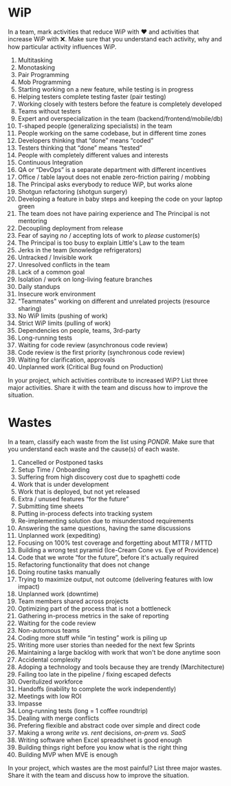 # WiP

In a team, mark activities that reduce WiP with ❤️ and activities that increase WiP with ❌. Make sure that you understand each activity, why and how particular activity influences WiP. 

1. Multitasking
2. Monotasking
3. Pair Programming
4. Mob Programming
5. Starting working on a new feature, while testing is in progress
6. Helping testers complete testing faster (pair testing)
7. Working closely with testers before the feature is completely developed
8. Teams without testers
9. Expert and overspecialization in the team (backend/frontend/mobile/db)
10. T-shaped people (generalizing specialists) in the team
11. People working on the same codebase, but in different time zones
12. Developers thinking that “done” means “coded”
13. Testers thinking that “done” means “tested”
14. People with completely different values and interests
15. Continuous Integration
16. QA or “DevOps” is a separate department with different incentives
17. Office / table layout does not enable zero-friction pairing / mobbing
18. The Principal asks everybody to reduce WiP, but works alone
19. Shotgun refactoring (shotgun surgery)
20. Developing a feature in baby steps and keeping the code on your laptop green
21. The team does not have pairing experience and The Principal is not mentoring
22. Decoupling deployment from release
23. Fear of saying *no* / accepting lots of work to *please* customer(s)
24. The Principal is too busy to explain Little's Law to the team
25. Jerks in the team (knowledge refrigerators)
26. Untracked / Invisible work
27. Unresolved conflicts in the team
28. Lack of a common goal
29. Isolation / work on long-living feature branches
30. Daily standups
31. Insecure work environment
32. "Teammates" working on different and unrelated projects (resource sharing)
33. No WiP limits (pushing of work)
34. Strict WiP limits (pulling of work)
35. Dependencies on people, teams, 3rd-party
36. Long-running tests
37. Waiting for code review (asynchronous code review)
38. Code review is the first priority (synchronous code review)
39. Waiting for clarification, approvals
40. Unplanned work (Critical Bug found on Production)

In your project, which activities contribute to increased WiP? List three major activities. Share it with the team and discuss how to improve the situation.

# Wastes

In a team, classify each waste from the list using *PONDR*. Make sure that you understand each waste and the cause(s) of each waste.

1. Cancelled or Postponed tasks
2. Setup Time / Onboarding
3. Suffering from high discovery cost due to spaghetti code
5. Work that is under development
6. Work that is deployed, but not yet released
7. Extra / unused features “for the future”
8. Submitting time sheets
9. Putting in-process defects into tracking system
10. Re-implementing solution due to misunderstood requirements
11. Answering the same questions, having the same discussions
12. Unplanned work (expediting)
13. Focusing on 100% test coverage and forgetting about MTTR / MTTD
14. Building a wrong test pyramid (Ice-Cream Cone vs. Eye of Providence)
15. Code that we wrote “for the future”, before it's actually required
16. Refactoring functionality that does not change
17. Doing routine tasks manually
17. Trying to maximize output, not outcome (delivering features with low impact)
18. Unplanned work (downtime)
19. Team members shared across projects
20. Optimizing part of the process that is not a bottleneck
21. Gathering in-process metrics in the sake of reporting
22. Waiting for the code review
23. Non-automous teams
24. Coding more stuff while “in testing” work is piling up
25. Writing more user stories than needed for the next few Sprints
26. Maintaining a large backlog with work that won't be done anytime soon
27. Accidental complexity
28. Adoping a technology and tools because they are trendy (Marchitecture)
29. Failing too late in the pipeline / fixing escaped defects
30. Overitulized workforce
31. Handoffs (inability to complete the work independently)
32. Meetings with low ROI
33. Impasse
34. Long-running tests (long = 1 coffee roundtrip)
35. Dealing with merge conflicts
36. Prefering flexible and abstract code over simple and direct code
37. Making a wrong *write vs. rent* decisions, *on-prem vs. SaaS*
38. Writing software when Excel spreadsheet is good enough
39. Building things right before you know what is the right thing
40. Building MVP when MVE is enough

In your project, which wastes are the most painful? List three major wastes. Share it with the team and discuss how to improve the situation.